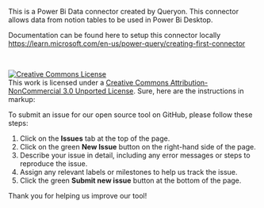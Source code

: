 This is a Power Bi Data connector created by Queryon. This connector allows data from notion tables to be used in Power Bi Desktop.

Documentation can be found here to setup this connector locally 
https://learn.microsoft.com/en-us/power-query/creating-first-connector

<br>

<a rel="license" href="http://creativecommons.org/licenses/by-nc/3.0/"><img alt="Creative Commons License" style="border-width:0" src="https://i.creativecommons.org/l/by-nc/3.0/88x31.png" /></a><br />This work is licensed under a <a rel="license" href="http://creativecommons.org/licenses/by-nc/3.0/">Creative Commons Attribution-NonCommercial 3.0 Unported License</a>.
Sure, here are the instructions in markup:

To submit an issue for our open source tool on GitHub, please follow these steps:


1. Click on the **Issues** tab at the top of the page.
2. Click on the green **New Issue** button on the right-hand side of the page.
3. Describe your issue in detail, including any error messages or steps to reproduce the issue.
4. Assign any relevant labels or milestones to help us track the issue.
5. Click the green **Submit new issue** button at the bottom of the page.

Thank you for helping us improve our tool!
